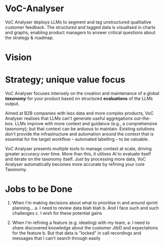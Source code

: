 # VoC-Analyser
VoC Analyser deploys LLMs to segment and tag unstructured qualitative customer feedback. The structured and tagged data is visualised in charts and graphs, enabling product managers to answer critical questions about the strategy & roadmap.

# Vision

# Strategy; unique value focus
VoC Analyser focuses intensely on the creation and maintenance of a global **_taxonomy_** for your product based on structured **evaluations** of the LLMs output.

Aimed at B2B companies with less data and more complex products, VoC Analyser realises that LLMs can't generate useful aggregations out-the-box. LLMs improve with more context and guidance (e.g., a comprehensive taxonomy); but that context can be arduous to maintain. Existing solutions don't provide the infrastructure and automation around the _context_ that is essential for the target workflow – automated labelling – to be valuable. 

VoC Analyser presents multiple tools to manage context at scale, driving greater accuracy over time. More than this, it utilises AI to evaluate itself and iterate on the taxonomy itself. Just by processing more data, VoC Analyser automatically becomes more accurate by refining your core Taxonomy.

# Jobs to be Done
1. When I'm making decisions about what to prioritise in and around sprint planning...
	a. I need to review data blah blah
	b. And I face such and such challenges
  c. I wish for these potential gains

2. When I'm refining a feature (e.g. ideating) with my team,
	a. I need to share discovered knowledge about the customer JtbD and expectations for the feature
	b. But that data is "locked" in call recordings and messages that I can't search through easily

